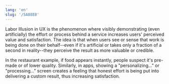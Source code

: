 ```yaml
---
lang: 'en'
slug: '/5A88E8'
---
```


Labor Illusion in UX is the phenomenon where visibly demonstrating (even artificially) the effort or process behind a service increases users' perceived value and satisfaction. The idea is that when users see or sense that work is being done on their behalf--even if it's artificial or takes only a fraction of a second in reality--they perceive the result as more valuable or credible.

In the restaurant example, if food appears instantly, people suspect it's pre-made or of lower quality. Similarly, in apps, showing a "personalizing…" or "processing…" screen creates a feeling that honest effort is being put into delivering a custom result, thus increasing satisfaction.
